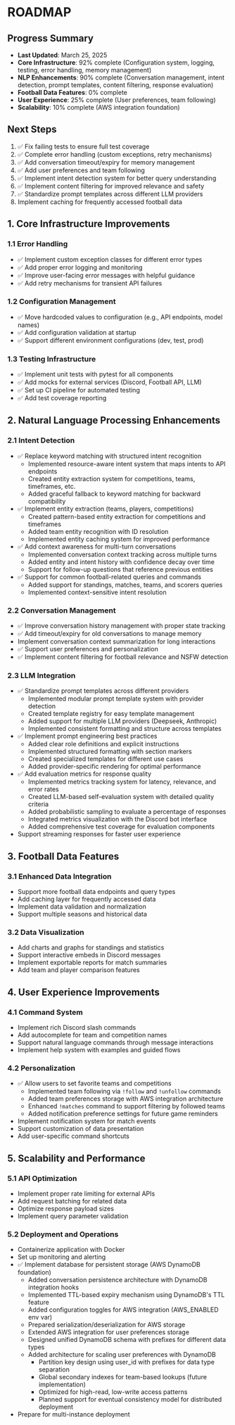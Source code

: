 # ROADMAP

## Progress Summary
- **Last Updated**: March 25, 2025
- **Core Infrastructure**: 92% complete (Configuration system, logging, testing, error handling, memory management)
- **NLP Enhancements**: 90% complete (Conversation management, intent detection, prompt templates, content filtering, response evaluation)
- **Football Data Features**: 0% complete
- **User Experience**: 25% complete (User preferences, team following)
- **Scalability**: 10% complete (AWS integration foundation)

## Next Steps
1. ✅ Fix failing tests to ensure full test coverage 
2. ✅ Complete error handling (custom exceptions, retry mechanisms)
3. ✅ Add conversation timeout/expiry for memory management
4. ✅ Add user preferences and team following
5. ✅ Implement intent detection system for better query understanding
6. ✅ Implement content filtering for improved relevance and safety
7. ✅ Standardize prompt templates across different LLM providers
8. Implement caching for frequently accessed football data

## 1. Core Infrastructure Improvements

### 1.1 Error Handling
- ✅ Implement custom exception classes for different error types
- ✅ Add proper error logging and monitoring
- ✅ Improve user-facing error messages with helpful guidance
- ✅ Add retry mechanisms for transient API failures

### 1.2 Configuration Management
- ✅ Move hardcoded values to configuration (e.g., API endpoints, model names)
- ✅ Add configuration validation at startup
- ✅ Support different environment configurations (dev, test, prod)

### 1.3 Testing Infrastructure
- ✅ Implement unit tests with pytest for all components
- ✅ Add mocks for external services (Discord, Football API, LLM)
- ✅ Set up CI pipeline for automated testing
- ✅ Add test coverage reporting

## 2. Natural Language Processing Enhancements

### 2.1 Intent Detection
- ✅ Replace keyword matching with structured intent recognition
  - Implemented resource-aware intent system that maps intents to API endpoints
  - Created entity extraction system for competitions, teams, timeframes, etc.
  - Added graceful fallback to keyword matching for backward compatibility
- ✅ Implement entity extraction (teams, players, competitions)
  - Created pattern-based entity extraction for competitions and timeframes
  - Added team entity recognition with ID resolution
  - Implemented entity caching system for improved performance
- ✅ Add context awareness for multi-turn conversations
  - Implemented conversation context tracking across multiple turns
  - Added entity and intent history with confidence decay over time
  - Support for follow-up questions that reference previous entities
- ✅ Support for common football-related queries and commands
  - Added support for standings, matches, teams, and scorers queries
  - Implemented context-sensitive intent resolution

### 2.2 Conversation Management
- ✅ Improve conversation history management with proper state tracking
- ✅ Add timeout/expiry for old conversations to manage memory
- Implement conversation context summarization for long interactions
- ✅ Support user preferences and personalization
- ✅ Implement content filtering for football relevance and NSFW detection

### 2.3 LLM Integration
- ✅ Standardize prompt templates across different providers
  - Implemented modular prompt template system with provider detection
  - Created template registry for easy template management
  - Added support for multiple LLM providers (Deepseek, Anthropic)
  - Implemented consistent formatting and structure across templates
- ✅ Implement prompt engineering best practices
  - Added clear role definitions and explicit instructions
  - Implemented structured formatting with section markers
  - Created specialized templates for different use cases
  - Added provider-specific rendering for optimal performance
- ✅ Add evaluation metrics for response quality
  - Implemented metrics tracking system for latency, relevance, and error rates
  - Created LLM-based self-evaluation system with detailed quality criteria
  - Added probabilistic sampling to evaluate a percentage of responses
  - Integrated metrics visualization with the Discord bot interface
  - Added comprehensive test coverage for evaluation components
- Support streaming responses for faster user experience

## 3. Football Data Features

### 3.1 Enhanced Data Integration
- Support more football data endpoints and query types
- Add caching layer for frequently accessed data
- Implement data validation and normalization
- Support multiple seasons and historical data

### 3.2 Data Visualization
- Add charts and graphs for standings and statistics
- Support interactive embeds in Discord messages
- Implement exportable reports for match summaries
- Add team and player comparison features

## 4. User Experience Improvements

### 4.1 Command System
- Implement rich Discord slash commands
- Add autocomplete for team and competition names
- Support natural language commands through message interactions
- Implement help system with examples and guided flows

### 4.2 Personalization
- ✅ Allow users to set favorite teams and competitions
  - Implemented team following via `!follow` and `!unfollow` commands
  - Added team preferences storage with AWS integration architecture
  - Enhanced `!matches` command to support filtering by followed teams
  - Added notification preference settings for future game reminders
- Implement notification system for match events
- Support customization of data presentation
- Add user-specific command shortcuts

## 5. Scalability and Performance

### 5.1 API Optimization
- Implement proper rate limiting for external APIs
- Add request batching for related data
- Optimize response payload sizes
- Implement query parameter validation

### 5.2 Deployment and Operations
- Containerize application with Docker
- Set up monitoring and alerting
- ✅ Implement database for persistent storage (AWS DynamoDB foundation)
  - Added conversation persistence architecture with DynamoDB integration hooks
  - Implemented TTL-based expiry mechanism using DynamoDB's TTL feature
  - Added configuration toggles for AWS integration (AWS_ENABLED env var)
  - Prepared serialization/deserialization for AWS storage
  - Extended AWS integration for user preferences storage
  - Designed unified DynamoDB schema with prefixes for different data types
  - Added architecture for scaling user preferences with DynamoDB
    - Partition key design using user_id with prefixes for data type separation
    - Global secondary indexes for team-based lookups (future implementation)
    - Optimized for high-read, low-write access patterns
    - Planned support for eventual consistency model for distributed deployment
- Prepare for multi-instance deployment